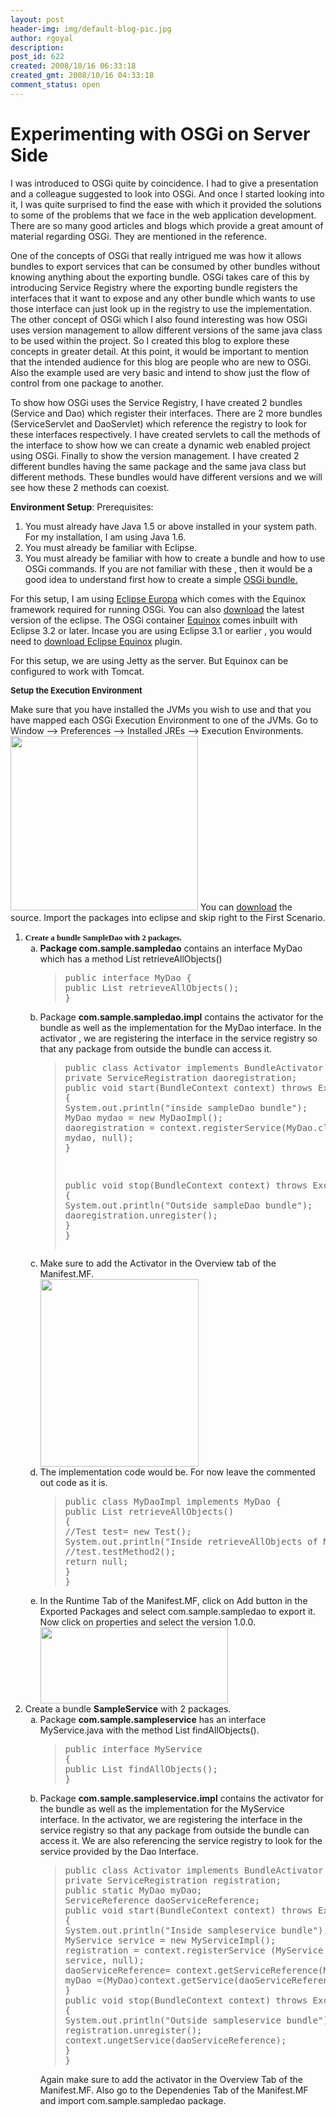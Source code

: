 ```yaml
---
layout: post
header-img: img/default-blog-pic.jpg
author: rgoyal
description: 
post_id: 622
created: 2008/10/16 06:33:18
created_gmt: 2008/10/16 04:33:18
comment_status: open
---
```


# Experimenting with OSGi on Server Side

<p>I was introduced to OSGi quite by coincidence. I had to give a presentation and a colleague suggested to look into OSGi. And once I started looking into it, I was quite surprised to find the ease with which it provided the solutions to some of the problems that we face in the web application development. There are so many good articles and blogs which provide a great amount of material regarding OSGi. They are mentioned in the reference.</p>
<p>One of the concepts of OSGi that really intrigued me was how it allows bundles to export services that can be consumed by other bundles without knowing anything about the exporting bundle. OSGi takes care of this by introducing Service Registry where the exporting bundle registers the interfaces that it want to expose and any other bundle which wants to use those interface can just look up in the registry to use the implementation. The other concept of OSGi which I also found interesting was how OSGi uses version management to allow different versions of the same java class to be used within the project. So I created this blog to explore these concepts in greater detail. At this point, it would be important to mention that the intended audience for this blog are people who are new to OSGi. Also the example used  are very basic and intend to show just the flow of control from one package to another.</p>
<!--more-->

<p>To show how OSGi uses the Service Registry, I have created 2 bundles (Service and Dao) which register their interfaces. There are 2 more bundles (ServiceServlet and DaoServlet) which reference the registry to look for these interfaces respectively. I have created servlets to call the methods of the interface to show how we can create a dynamic web enabled project using OSGi. Finally to show the version management. I have created 2 different bundles having the same package and the same java class but different methods. These bundles would have different versions and we will see how these 2 methods can coexist.</p>
<p><strong>Environment Setup</strong>:
Prerequisites:
<ol>
    <li>You must already have Java 1.5 or above installed in your system path. For my installation, I am using Java 1.6.</li>
    <li>You must already be familiar with Eclipse.</li>
    <li>You must already be familiar with how to create a bundle and how to use OSGi commands. If you are not familiar with these , then it would be a good idea to understand first how to create a simple <a href="http://www.javaworld.com/javaworld/jw-03-2008/jw-03-osgi1.html?page=1">OSGi bundle.</a></li>
</ol>
For this setup, I am using <a href="http://www.eclipse.org/downloads/moreinfo/jee.php">Eclipse Europa</a> which comes with the Equinox framework required for running OSGi. You can also <a href="http://www.eclipse.org/downloads/download.php?file=/technology/epp/downloads/release/ganymede/R/eclipse-jee-ganymede-win32.zip">download</a> the latest version of the eclipse.  The OSGi container <a href="http://www.eclipse.org/equinox/">Equinox</a> comes inbuilt with Eclipse 3.2 or later. Incase you are using Eclipse 3.1 or earlier , you would need to <a href="http://download.eclipse.org/eclipse/equinox/">download Eclipse Equinox</a> plugin.</p>
<p>For this setup, we are using Jetty as the server. But Equinox can be configured to work with Tomcat.</p>
<p><span style="font-size: small;"><strong>Setup the Execution Environment</strong></span>
<p style="margin-bottom: 0in;">Make sure that you have installed the JVMs you wish to use and that you have mapped each OSGi Execution Environment to one of the JVMs. Go to Window --&gt; Preferences --&gt; Installed JREs --&gt; Execution Environments.</p>
<a href="http://xebee.xebia.in/wp-content/uploads/2008/07/executionenvironment.gif"><img class="alignnone size-medium wp-image-681" title="Execution Environment" src="http://blog.xebia.com/wp-content/uploads/2008/07/executionenvironment-300x279.gif" alt="" width="300" height="279" /></a>
You can <a href="http://xebee.xebia.in/wp-content/uploads/2008/07/osgisourcecode.zip">download</a> the source. Import the packages into eclipse and skip right to the First Scenario.
<ol>
    <li><span style="font-family: Times New Roman,serif;"><span style="font-size: small;"><strong>Create a bundle SampleDao with 2 packages.</strong></span></span>
<ol type="a">
    <li><strong>Package com.sample.sampledao</strong> contains an interface MyDao which has a method List retrieveAllObjects()</li>
<blockquote>
<pre lang="java">public interface MyDao {
public List retrieveAllObjects();
}</pre>
</blockquote>
    <li>Package <strong>com.sample.sampledao.impl</strong> contains the activator for the bundle as well as the implementation for the MyDao interface. In the activator , we are registering the interface in the service registry so that any package from outside the bundle can access it.</li>
<blockquote>
<pre lang="java">public class Activator implements BundleActivator {
private ServiceRegistration daoregistration;
public void start(BundleContext context) throws Exception
{
System.out.println("inside sampleDao bundle");
MyDao mydao = new MyDaoImpl();
daoregistration = context.registerService(MyDao.class.getName(),
mydao, null);
}</p>
<p>public void stop(BundleContext context) throws Exception
{
System.out.println("Outside sampleDao bundle");
daoregistration.unregister();
}
}</pre>
</blockquote>
    <li>Make sure to add the Activator in the Overview tab of the Manifest.MF.</li>
<a href="http://xebee.xebia.in/wp-content/uploads/2008/07/addactivatorfordao.gif"><img class="alignnone size-medium wp-image-683" title="Add Activator For Dao" src="http://blog.xebia.com/wp-content/uploads/2008/07/addactivatorfordao-253x300.gif" alt="" width="253" height="300" /></a>
    <li>The implementation code would be. For now leave the commented out code as it is.</li>
<blockquote>
<pre lang="java">public class MyDaoImpl implements MyDao {
public List retrieveAllObjects()
{
//Test test= new Test();
System.out.println("Inside retrieveAllObjects of MyDao");
//test.testMethod2();
return null;
}
}</pre>
</blockquote>
    <li>In the Runtime Tab of the Manifest.MF, click on Add button in the Exported Packages and select com.sample.sampledao to export it. Now click on properties and select the version 1.0.0.</li>
<a href="http://xebee.xebia.in/wp-content/uploads/2008/07/exportsampledao.gif"><img class="alignnone size-medium wp-image-682" title="Export SampleDao" src="http://blog.xebia.com/wp-content/uploads/2008/07/exportsampledao-300x122.gif" alt="" width="300" height="122" /></a></ol>
</li>
    <li>Create a bundle <strong>SampleService</strong> with 2 packages.
<ol type="a">
    <li>Package <strong>com.sample.sampleservice</strong> has an interface MyService.java with the method List findAllObjects().</li>
<blockquote>
<pre lang="java">public interface MyService
{
public List findAllObjects();
}</pre>
</blockquote>
    <li>Package <strong>com.sample.sampleservice.impl</strong> contains the activator for the bundle as well as the implementation for the MyService interface. In the activator, we are registering the interface in the service registry so that any package from outside the bundle can access it. We are also referencing the service registry to look for the service provided by the Dao Interface.</li>
<blockquote>
<pre lang="java">public class Activator implements BundleActivator {
private ServiceRegistration registration;
public static MyDao myDao;
ServiceReference daoServiceReference;
public void start(BundleContext context) throws Exception
{
System.out.println("Inside sampleservice bundle");
MyService service = new MyServiceImpl();
registration = context.registerService (MyService.class.getName(),
service, null);
daoServiceReference= context.getServiceReference(MyDao.class.getName());
myDao =(MyDao)context.getService(daoServiceReference);
}
public void stop(BundleContext context) throws Exception
{
System.out.println("Outside sampleservice bundle");
registration.unregister();
context.ungetService(daoServiceReference);
}
}</pre>
</blockquote>
Again make sure to add the activator in the Overview Tab of the Manifest.MF. Also go to the Dependenies Tab of the Manifest.MF and import com.sample.sampledao package.</p>